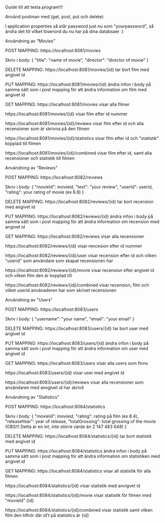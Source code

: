 Guide till att testa program!!!

Använd postman med (get, post, put och delete)

I application properties så står password just nu som "yourpassword", så ändra det till vilket lösenord du nu har på dina databsaer :)



Användning av "Movies"

POST MAPPING:
https://localhost:8081/movies

Skriv i body: 
{
    "title": "name of movie", 
    "director": "director of movie"
}



DELETE MAPPING: 
https://localhost:8081/movies/{id}    tar bort film med angivet id



PUT MAPPING:
https://localhost:8081/movies/{id}     ändra infon i body på samma sätt som i post mapping för att ändra information om film med angivet id



GET MAPPING:
https://localhost:8081/movies     visar alla filmer

https://localhost:8081/movies/{id}     visar film efter id nummer

https://localhost:8081/movies/{id}/reviews      visar film efter id och alla recensioner som är skrivna på den filmen

https://localhost:8081/movies/{id}/statistics      visar film efter id och "statistik" kopplad till filmen

https://localhost:8081/movies/{id}/combined       visar film efter id, samt alla recensioner och statistik till filmen





Användning av "Reviews"

POST MAPPING:
https://localhost:8082/reviews

Skriv i body: 
{
       "movieId": movieid,
        "text": "your review",
        "userId": userid,
        "rating": your rating of movie    (ex 6.8)
}



DELETE MAPPING: 
https://localhost:8082/reviews/{id}    tar bort recension med angivet id



PUT MAPPING:
https://localhost:8082/reviews/{id}     ändra infon i body på samma sätt som i post mapping för att ändra information om recension med angivet id



GET MAPPING:
https://localhost:8082/reviews     visar alla recensioner

https://localhost:8082/reviews/{id}     visar rencesion efter id nummer

https://localhost:8082/reviews/{id}/user      visar recension efter id och vilken "userid" som användare som skapat recensionen har

https://localhost:8082/reviews/{id}/movie     visar recension efter angivet id och vilken film den är kopplad till

https://localhost:8082/reviews/{id}/combined       visar recension, film och vilket userid använaderen har som skrivet recensionen







Användning av "Users"

POST MAPPING:
https://localhost:8083/users

Skriv i body: 
{
        "username": "your name",
        "email": "your email"
}



DELETE MAPPING: 
https://localhost:8083/users/{id}    tar bort user med angivet id



PUT MAPPING:
https://localhost:8083/users/{id}     ändra infon i body på samma sätt som i post mapping för att ändra information om user med angivet id



GET MAPPING:
https://localhost:8083/users     visar alla users som finns

https://localhost:8083/users/{id}     visar user med angivet id

https://localhost:8083/users/{id}/reviews     visar alla recensioner som användaren med anvgivet id har skrivit








Användning av "Statistics"

POST MAPPING:
https://localhost:8084/statistics

Skriv i body: 
{
        "movieId": movieid,
        "rating": rating på film   (ex 8.4),
        "releaseYear": year of release,
        "totalGrossing": total grossing of the movie      (OBS!!! Detta är en int, inte större värde än 2 147 483 648)
}



DELETE MAPPING: 
https://localhost:8084/statistics/{id}    tar bort statistik med angivet id



PUT MAPPING:
https://localhost:8084/statistics     ändra infon i body på samma sätt som i post mapping för att ändra information om statistiken med angivet id



GET MAPPING:
https://localhost:8084/statistics     visar all statistik för alla filmen

https://localhost:8084/statistics/{id}     visar statistik med anvigvet id

https://localhost:8084/statistics/{id}/movie     visar statistik för filmen med "movieId" {id}

https://localhost:8084/statistics/{id}/combined       visar statistik samt vilken film den tillhör där id't på statistics är {id}
